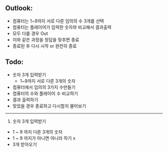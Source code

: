 ## Outlook:

- 컴퓨터는 1~9까지 서로 다른 임의의 수 3개를 선택
- 컴퓨터는 플레이어가 입력한 숫자와 비교해서 결과출력
- 모두 다를 경우 Out
- 이와 같은 과정을 정답을 맞추면 종료
- 종료된 후 다시 시작 or 완전히 종료

## Todo:
- 숫자 3개 입력받기
    - 1~9까지 서로 다른 3개의 숫자
- 컴퓨터에서 임의의 3가지 수만들기
- 컴퓨터의 수와 플레이어 수 비교하기
- 결과 출력하기
- 맞았을 경우 종료하고 다시할지 물어보기

----
1. 숫자 3개 입력받기
- 1 ~ 9 까지 다른 3개의 숫자 
- 1 ~ 9 까지가 아니면 아니라 하기 x
- 3개 받아오기